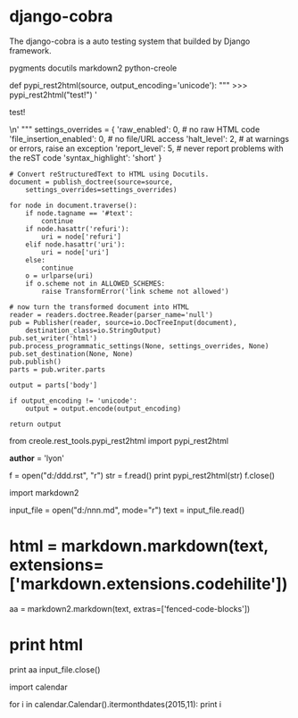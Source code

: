 # django-cobra
The django-cobra is a auto testing system that builded by Django framework.

pygments
docutils
markdown2
python-creole


def pypi_rest2html(source, output_encoding='unicode'):
    """
    >>> pypi_rest2html("test!")
    '<p>test!</p>\\n'
    """
    settings_overrides = {
        'raw_enabled': 0,  # no raw HTML code
        'file_insertion_enabled': 0,  # no file/URL access
        'halt_level': 2,  # at warnings or errors, raise an exception
        'report_level': 5,  # never report problems with the reST code
        'syntax_highlight': 'short'
        }

    # Convert reStructuredText to HTML using Docutils.
    document = publish_doctree(source=source,
        settings_overrides=settings_overrides)

    for node in document.traverse():
        if node.tagname == '#text':
            continue
        if node.hasattr('refuri'):
            uri = node['refuri']
        elif node.hasattr('uri'):
            uri = node['uri']
        else:
            continue
        o = urlparse(uri)
        if o.scheme not in ALLOWED_SCHEMES:
            raise TransformError('link scheme not allowed')

    # now turn the transformed document into HTML
    reader = readers.doctree.Reader(parser_name='null')
    pub = Publisher(reader, source=io.DocTreeInput(document),
        destination_class=io.StringOutput)
    pub.set_writer('html')
    pub.process_programmatic_settings(None, settings_overrides, None)
    pub.set_destination(None, None)
    pub.publish()
    parts = pub.writer.parts

    output = parts['body']

    if output_encoding != 'unicode':
        output = output.encode(output_encoding)

    return output
    
from creole.rest_tools.pypi_rest2html import pypi_rest2html

__author__ = 'lyon'

f = open("d:/ddd.rst", "r")
str = f.read()
print pypi_rest2html(str)
f.close()


import markdown2

input_file = open("d:/nnn.md", mode="r")
text = input_file.read()
# html = markdown.markdown(text, extensions=['markdown.extensions.codehilite'])
aa = markdown2.markdown(text, extras=['fenced-code-blocks'])
# print html
print aa
input_file.close()




import calendar

for i in  calendar.Calendar().itermonthdates(2015,11):
    print i

